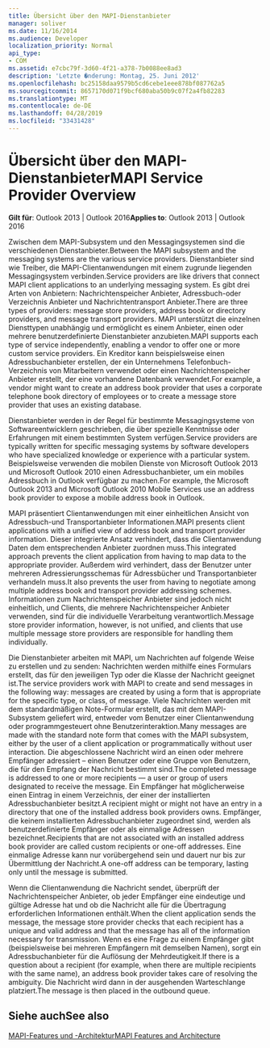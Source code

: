 ```yaml
---
title: Übersicht über den MAPI-Dienstanbieter
manager: soliver
ms.date: 11/16/2014
ms.audience: Developer
localization_priority: Normal
api_type:
- COM
ms.assetid: e7cbc79f-3d60-4f21-a378-7b0088ee8ad3
description: 'Letzte �nderung: Montag, 25. Juni 2012'
ms.openlocfilehash: bc25158daa9579b5cd6cebe1eee878bf087762a5
ms.sourcegitcommit: 8657170d071f9bcf680aba50b9c07f2a4fb82283
ms.translationtype: MT
ms.contentlocale: de-DE
ms.lasthandoff: 04/28/2019
ms.locfileid: "33431428"
---
```

# <a name="mapi-service-provider-overview"></a><span data-ttu-id="ae010-103">Übersicht über den MAPI-Dienstanbieter</span><span class="sxs-lookup"><span data-stu-id="ae010-103">MAPI Service Provider Overview</span></span>

  
  
<span data-ttu-id="ae010-104">**Gilt für**: Outlook 2013 | Outlook 2016</span><span class="sxs-lookup"><span data-stu-id="ae010-104">**Applies to**: Outlook 2013 | Outlook 2016</span></span> 
  
<span data-ttu-id="ae010-105">Zwischen dem MAPI-Subsystem und den Messagingsystemen sind die verschiedenen Dienstanbieter.</span><span class="sxs-lookup"><span data-stu-id="ae010-105">Between the MAPI subsystem and the messaging systems are the various service providers.</span></span> <span data-ttu-id="ae010-106">Dienstanbieter sind wie Treiber, die MAPI-Clientanwendungen mit einem zugrunde liegenden Messagingsystem verbinden.</span><span class="sxs-lookup"><span data-stu-id="ae010-106">Service providers are like drivers that connect MAPI client applications to an underlying messaging system.</span></span> <span data-ttu-id="ae010-107">Es gibt drei Arten von Anbietern: Nachrichtenspeicher Anbieter, Adressbuch-oder Verzeichnis Anbieter und Nachrichtentransport Anbieter.</span><span class="sxs-lookup"><span data-stu-id="ae010-107">There are three types of providers: message store providers, address book or directory providers, and message transport providers.</span></span> <span data-ttu-id="ae010-108">MAPI unterstützt die einzelnen Diensttypen unabhängig und ermöglicht es einem Anbieter, einen oder mehrere benutzerdefinierte Dienstanbieter anzubieten.</span><span class="sxs-lookup"><span data-stu-id="ae010-108">MAPI supports each type of service independently, enabling a vendor to offer one or more custom service providers.</span></span> <span data-ttu-id="ae010-109">Ein Kreditor kann beispielsweise einen Adressbuchanbieter erstellen, der ein Unternehmens Telefonbuch-Verzeichnis von Mitarbeitern verwendet oder einen Nachrichtenspeicher Anbieter erstellt, der eine vorhandene Datenbank verwendet.</span><span class="sxs-lookup"><span data-stu-id="ae010-109">For example, a vendor might want to create an address book provider that uses a corporate telephone book directory of employees or to create a message store provider that uses an existing database.</span></span>
  
<span data-ttu-id="ae010-110">Dienstanbieter werden in der Regel für bestimmte Messagingsysteme von Softwareentwicklern geschrieben, die über spezielle Kenntnisse oder Erfahrungen mit einem bestimmten System verfügen.</span><span class="sxs-lookup"><span data-stu-id="ae010-110">Service providers are typically written for specific messaging systems by software developers who have specialized knowledge or experience with a particular system.</span></span> <span data-ttu-id="ae010-111">Beispielsweise verwenden die mobilen Dienste von Microsoft Outlook 2013 und Microsoft Outlook 2010 einen Adressbuchanbieter, um ein mobiles Adressbuch in Outlook verfügbar zu machen.</span><span class="sxs-lookup"><span data-stu-id="ae010-111">For example, the Microsoft Outlook 2013 and Microsoft Outlook 2010 Mobile Services use an address book provider to expose a mobile address book in Outlook.</span></span> 
  
<span data-ttu-id="ae010-112">MAPI präsentiert Clientanwendungen mit einer einheitlichen Ansicht von Adressbuch-und Transportanbieter Informationen.</span><span class="sxs-lookup"><span data-stu-id="ae010-112">MAPI presents client applications with a unified view of address book and transport provider information.</span></span> <span data-ttu-id="ae010-113">Dieser integrierte Ansatz verhindert, dass die Clientanwendung Daten dem entsprechenden Anbieter zuordnen muss.</span><span class="sxs-lookup"><span data-stu-id="ae010-113">This integrated approach prevents the client application from having to map data to the appropriate provider.</span></span> <span data-ttu-id="ae010-114">Außerdem wird verhindert, dass der Benutzer unter mehreren Adressierungsschemas für Adressbücher und Transportanbieter verhandeln muss.</span><span class="sxs-lookup"><span data-stu-id="ae010-114">It also prevents the user from having to negotiate among multiple address book and transport provider addressing schemes.</span></span> <span data-ttu-id="ae010-115">Informationen zum Nachrichtenspeicher Anbieter sind jedoch nicht einheitlich, und Clients, die mehrere Nachrichtenspeicher Anbieter verwenden, sind für die individuelle Verarbeitung verantwortlich.</span><span class="sxs-lookup"><span data-stu-id="ae010-115">Message store provider information, however, is not unified, and clients that use multiple message store providers are responsible for handling them individually.</span></span>
  
<span data-ttu-id="ae010-116">Die Dienstanbieter arbeiten mit MAPI, um Nachrichten auf folgende Weise zu erstellen und zu senden: Nachrichten werden mithilfe eines Formulars erstellt, das für den jeweiligen Typ oder die Klasse der Nachricht geeignet ist.</span><span class="sxs-lookup"><span data-stu-id="ae010-116">The service providers work with MAPI to create and send messages in the following way: messages are created by using a form that is appropriate for the specific type, or class, of message.</span></span> <span data-ttu-id="ae010-117">Viele Nachrichten werden mit dem standardmäßigen Note-Formular erstellt, das mit dem MAPI-Subsystem geliefert wird, entweder vom Benutzer einer Clientanwendung oder programmgesteuert ohne Benutzerinteraktion.</span><span class="sxs-lookup"><span data-stu-id="ae010-117">Many messages are made with the standard note form that comes with the MAPI subsystem, either by the user of a client application or programmatically without user interaction.</span></span> <span data-ttu-id="ae010-118">Die abgeschlossene Nachricht wird an einen oder mehrere Empfänger adressiert – einen Benutzer oder eine Gruppe von Benutzern, die für den Empfang der Nachricht bestimmt sind.</span><span class="sxs-lookup"><span data-stu-id="ae010-118">The completed message is addressed to one or more recipients — a user or group of users designated to receive the message.</span></span> <span data-ttu-id="ae010-119">Ein Empfänger hat möglicherweise einen Eintrag in einem Verzeichnis, der einer der installierten Adressbuchanbieter besitzt.</span><span class="sxs-lookup"><span data-stu-id="ae010-119">A recipient might or might not have an entry in a directory that one of the installed address book providers owns.</span></span> <span data-ttu-id="ae010-120">Empfänger, die keinem installierten Adressbuchanbieter zugeordnet sind, werden als benutzerdefinierte Empfänger oder als einmalige Adressen bezeichnet.</span><span class="sxs-lookup"><span data-stu-id="ae010-120">Recipients that are not associated with an installed address book provider are called custom recipients or one-off addresses.</span></span> <span data-ttu-id="ae010-121">Eine einmalige Adresse kann nur vorübergehend sein und dauert nur bis zur Übermittlung der Nachricht.</span><span class="sxs-lookup"><span data-stu-id="ae010-121">A one-off address can be temporary, lasting only until the message is submitted.</span></span> 
  
<span data-ttu-id="ae010-122">Wenn die Clientanwendung die Nachricht sendet, überprüft der Nachrichtenspeicher Anbieter, ob jeder Empfänger eine eindeutige und gültige Adresse hat und ob die Nachricht alle für die Übertragung erforderlichen Informationen enthält.</span><span class="sxs-lookup"><span data-stu-id="ae010-122">When the client application sends the message, the message store provider checks that each recipient has a unique and valid address and that the message has all of the information necessary for transmission.</span></span> <span data-ttu-id="ae010-123">Wenn es eine Frage zu einem Empfänger gibt (beispielsweise bei mehreren Empfängern mit demselben Namen), sorgt ein Adressbuchanbieter für die Auflösung der Mehrdeutigkeit.</span><span class="sxs-lookup"><span data-stu-id="ae010-123">If there is a question about a recipient (for example, when there are multiple recipients with the same name), an address book provider takes care of resolving the ambiguity.</span></span> <span data-ttu-id="ae010-124">Die Nachricht wird dann in der ausgehenden Warteschlange platziert.</span><span class="sxs-lookup"><span data-stu-id="ae010-124">The message is then placed in the outbound queue.</span></span> 
  
## <a name="see-also"></a><span data-ttu-id="ae010-125">Siehe auch</span><span class="sxs-lookup"><span data-stu-id="ae010-125">See also</span></span>



[<span data-ttu-id="ae010-126">MAPI-Features und -Architektur</span><span class="sxs-lookup"><span data-stu-id="ae010-126">MAPI Features and Architecture</span></span>](mapi-features-and-architecture.md)

